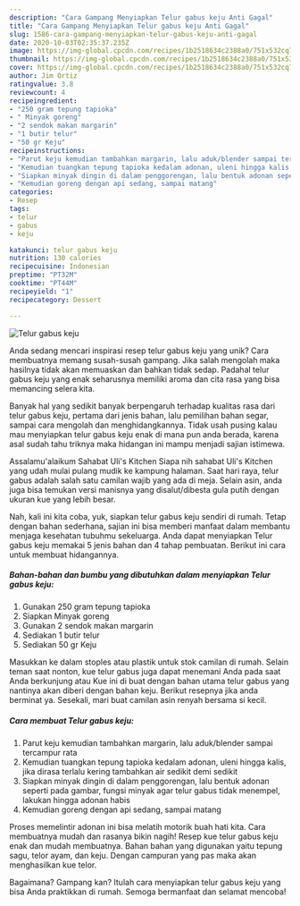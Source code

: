 ```yaml
---
description: "Cara Gampang Menyiapkan Telur gabus keju Anti Gagal"
title: "Cara Gampang Menyiapkan Telur gabus keju Anti Gagal"
slug: 1586-cara-gampang-menyiapkan-telur-gabus-keju-anti-gagal
date: 2020-10-03T02:35:37.235Z
image: https://img-global.cpcdn.com/recipes/1b2518634c2388a0/751x532cq70/telur-gabus-keju-foto-resep-utama.jpg
thumbnail: https://img-global.cpcdn.com/recipes/1b2518634c2388a0/751x532cq70/telur-gabus-keju-foto-resep-utama.jpg
cover: https://img-global.cpcdn.com/recipes/1b2518634c2388a0/751x532cq70/telur-gabus-keju-foto-resep-utama.jpg
author: Jim Ortiz
ratingvalue: 3.8
reviewcount: 4
recipeingredient:
- "250 gram tepung tapioka"
- " Minyak goreng"
- "2 sendok makan margarin"
- "1 butir telur"
- "50 gr Keju"
recipeinstructions:
- "Parut keju kemudian tambahkan margarin, lalu aduk/blender sampai tercampur rata"
- "Kemudian tuangkan tepung tapioka kedalam adonan, uleni hingga kalis, jika dirasa terlalu kering tambahkan air sedikit demi sedikit"
- "Siapkan minyak dingin di dalam penggorengan, lalu bentuk adonan seperti pada gambar, fungsi minyak agar telur gabus tidak menempel, lakukan hingga adonan habis"
- "Kemudian goreng dengan api sedang, sampai matang"
categories:
- Resep
tags:
- telur
- gabus
- keju

katakunci: telur gabus keju 
nutrition: 130 calories
recipecuisine: Indonesian
preptime: "PT32M"
cooktime: "PT44M"
recipeyield: "1"
recipecategory: Dessert

---
```



![Telur gabus keju](https://img-global.cpcdn.com/recipes/1b2518634c2388a0/751x532cq70/telur-gabus-keju-foto-resep-utama.jpg)

Anda sedang mencari inspirasi resep telur gabus keju yang unik? Cara membuatnya memang susah-susah gampang. Jika salah mengolah maka hasilnya tidak akan memuaskan dan bahkan tidak sedap. Padahal telur gabus keju yang enak seharusnya memiliki aroma dan cita rasa yang bisa memancing selera kita.

Banyak hal yang sedikit banyak berpengaruh terhadap kualitas rasa dari telur gabus keju, pertama dari jenis bahan, lalu pemilihan bahan segar, sampai cara mengolah dan menghidangkannya. Tidak usah pusing kalau mau menyiapkan telur gabus keju enak di mana pun anda berada, karena asal sudah tahu triknya maka hidangan ini mampu menjadi sajian istimewa.

Assalamu&#39;alaikum Sahabat Uli&#39;s Kitchen Siapa nih sahabat Uli&#39;s Kitchen yang udah mulai pulang mudik ke kampung halaman. Saat hari raya, telur gabus adalah salah satu camilan wajib yang ada di meja. Selain asin, anda juga bisa temukan versi manisnya yang disalut/dibesta gula putih dengan ukuran kue yang lebih besar.


Nah, kali ini kita coba, yuk, siapkan telur gabus keju sendiri di rumah. Tetap dengan bahan sederhana, sajian ini bisa memberi manfaat dalam membantu menjaga kesehatan tubuhmu sekeluarga. Anda dapat menyiapkan Telur gabus keju memakai 5 jenis bahan dan 4 tahap pembuatan. Berikut ini cara untuk membuat hidangannya.

<!--inarticleads1-->

##### Bahan-bahan dan bumbu yang dibutuhkan dalam menyiapkan Telur gabus keju:

1. Gunakan 250 gram tepung tapioka
1. Siapkan  Minyak goreng
1. Gunakan 2 sendok makan margarin
1. Sediakan 1 butir telur
1. Sediakan 50 gr Keju


Masukkan ke dalam stoples atau plastik untuk stok camilan di rumah. Selain teman saat nonton, kue telur gabus juga dapat menemani Anda pada saat Anda berkunjung atau Kue ini di buat dengan bahan utama telur gabus yang nantinya akan diberi dengan bahan keju. Berikut resepnya jika anda berminat ya. Sesekali, mari buat camilan asin renyah bersama si kecil. 

<!--inarticleads2-->

##### Cara membuat Telur gabus keju:

1. Parut keju kemudian tambahkan margarin, lalu aduk/blender sampai tercampur rata
1. Kemudian tuangkan tepung tapioka kedalam adonan, uleni hingga kalis, jika dirasa terlalu kering tambahkan air sedikit demi sedikit
1. Siapkan minyak dingin di dalam penggorengan, lalu bentuk adonan seperti pada gambar, fungsi minyak agar telur gabus tidak menempel, lakukan hingga adonan habis
1. Kemudian goreng dengan api sedang, sampai matang


Proses memelintir adonan ini bisa melatih motorik buah hati kita. Cara membuatnya mudah dan rasanya bikin nagih! Resep kue telur gabus keju enak dan mudah membuatnya. Bahan bahan yang digunakan yaitu tepung sagu, telor ayam, dan keju. Dengan campuran yang pas maka akan menghasilkan kue telor. 

Bagaimana? Gampang kan? Itulah cara menyiapkan telur gabus keju yang bisa Anda praktikkan di rumah. Semoga bermanfaat dan selamat mencoba!
